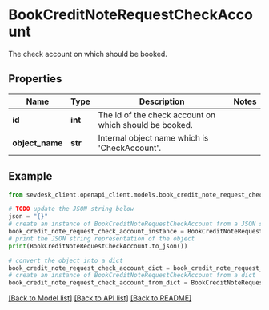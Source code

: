 # BookCreditNoteRequestCheckAccount

The check account on which should be booked.

## Properties

Name | Type | Description | Notes
------------ | ------------- | ------------- | -------------
**id** | **int** | The id of the check account on which should be booked. | 
**object_name** | **str** | Internal object name which is &#39;CheckAccount&#39;. | 

## Example

```python
from sevdesk_client.openapi_client.models.book_credit_note_request_check_account import BookCreditNoteRequestCheckAccount

# TODO update the JSON string below
json = "{}"
# create an instance of BookCreditNoteRequestCheckAccount from a JSON string
book_credit_note_request_check_account_instance = BookCreditNoteRequestCheckAccount.from_json(json)
# print the JSON string representation of the object
print(BookCreditNoteRequestCheckAccount.to_json())

# convert the object into a dict
book_credit_note_request_check_account_dict = book_credit_note_request_check_account_instance.to_dict()
# create an instance of BookCreditNoteRequestCheckAccount from a dict
book_credit_note_request_check_account_from_dict = BookCreditNoteRequestCheckAccount.from_dict(book_credit_note_request_check_account_dict)
```
[[Back to Model list]](../README.md#documentation-for-models) [[Back to API list]](../README.md#documentation-for-api-endpoints) [[Back to README]](../README.md)


